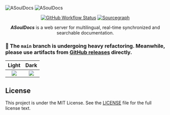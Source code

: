 ![ASoulDocs](https://user-images.githubusercontent.com/2946214/159929056-183eb412-1317-4b14-9e24-c3265d599aed.png#gh-light-mode-only)
![ASoulDocs](https://user-images.githubusercontent.com/2946214/159929046-6f1eb4c1-53b5-40d5-b5a2-e7d805566e73.png#gh-dark-mode-only)

<div align="center">
  <a href="https://github.com/asoul-sig/asouldocs/actions?query=branch%3Amain"><img src="https://img.shields.io/github/checks-status/asoul-sig/asouldocs/main?logo=github&style=for-the-badge" alt="GitHub Workflow Status"></a>
  <a href="https://sourcegraph.com/github.com/asoul-sig/asouldocs"><img src="https://img.shields.io/badge/view%20on-Sourcegraph-brightgreen.svg?style=for-the-badge&logo=sourcegraph" alt="Sourcegraph"></a>

  _**ASoulDocs**_ is a web server for multilingual, real-time synchronized and searchable documentation.
</div>

### 🚧 The `main` branch is undergoing heavy refactoring. Meanwhile, please use artifacts from [GitHub releases](https://github.com/asoul-sig/asouldocs/releases) directly.

|Light|Dark|
|:---:|:---:|
|![](https://user-images.githubusercontent.com/2946214/160249262-4d8a04e0-575f-4421-9d06-d2f6c9153bba.png)|![](https://user-images.githubusercontent.com/2946214/160249274-22c16a3e-4a46-45f2-bd7d-ee219929f038.png)|

## License

This project is under the MIT License. See the [LICENSE](LICENSE) file for the full license text.
